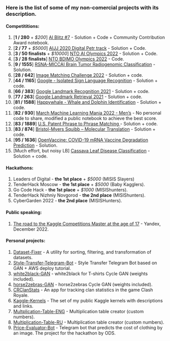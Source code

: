 ### Here is the list of some of my non-comercial projects with its description.

#### Competititions:
1. [**1 / 280** + *$200*] [AI Blitz #7](https://github.com/t0efL/AI-Blitz-1st-place) - Solution + Code + Community Contribution Award notebook.   
2. [**2 / 77** + *$5000*] [AIJJ 2020 Digital Petr track](https://github.com/t0efL/2nd-place-solution-Digital-Peter) - Solution + Code.  
3. [**3 / 50 finalists** + *$10000*] [NTO AI Olympics 2022](https://github.com/t0efL/end2end-HKR-research) - Solution + Code.
4. [**3 / 28 finalists**] [NTO BDIMO Olympics 2022](https://github.com/t0efL/NTO-BDIMO-Olympics-2022) - Code.
3. [**9 / 1555**] [RSNA-MICCAI Brain Tumor Radiogenomic Classification](https://www.kaggle.com/c/rsna-miccai-brain-tumor-radiogenomic-classification/discussion/279826#1549791) - Solution. 
4. [**28 / 642**] [Image Matching Challenge 2022](https://github.com/t0efL/Kaggle-IMC-solution) - Solution + code.
5. [**44 / 1165**] [Google - Isolated Sign Language Recognition](https://github.com/t0efL/GISLR) - Solution + code.
6. [**66 / 383**] [Google Landmark Recognition 2021](https://github.com/t0efL/Kaggle-Google-Landmark) - Solution + code. 
7. [**77 / 263**] [Google Landmark Retrieval 2021](https://github.com/t0efL/Kaggle-Google-Landmark) - Solution + code. 
8. [**81 / 1588**] [Happywhale - Whale and Dolphin Identification](https://github.com/t0efL/kaggle-happy-whale) - Solution + code.  
9. [**82 / 930**] [March Machine Learning Mania 2022 - Men’s](https://www.kaggle.com/competitions/mens-march-mania-2022) - No personal code to share, modified a public notebook to achieve the best score.
10. [**83 / 1889**] [U.S. Patent Phrase to Phrase Matching ](https://github.com/t0efL/Patent-Matching-Kaggle) - Solution + code.
11. [**83 / 874**] [Bristol-Myers Squibb – Molecular Translation](https://github.com/xzcodes/BMS-Molecular-Translation) - Solution + code. 
12. [**95 / 1636**] [OpenVaccine: COVID-19 mRNA Vaccine Degradation Prediction](https://www.kaggle.com/c/stanford-covid-vaccine/discussion/189173) - Solution. 
13. [Much effort, but noisy LB] [Cassava Leaf Disease Classification](https://github.com/t0efL/Cassava-Leaf-Disease-Classification) - Solution + code. 

#### Hackathons:
1. Leaders of Digital - **the 1st place** + *$5000* (MISIS Slayers)
2. TenderHack Moscow - **the 1st place** + *$5000* (Baby Kagglers).
3. Go Code Hack - **the 1st place** + *$1000* (MISIShunters).
4. TenderHack Nizhniy Novgorod - **the 2nd place** (MISIShunters).
5. CyberGarden 2022 - **the 2nd place** (MISISHunters).

#### Public speaking:
1. [The road to the Kaggle Competitions Master at the age of 17](https://youtu.be/tg8SSoKFqmA?t=7327) - Yandex, December 2022. 

#### Personal projects:
1. [Dataset-Fixer](https://github.com/t0efL/Dataset-Fixer) - A utility for sorting, filtering, and transformation of datasets. 
2. [Style-Transfer-Telegram-Bot](https://github.com/t0efL/Style-Transfer-Telegram-Bot) - Style Transfer Telegram Bot based on GAN + AWS deploy tutorial. 
3. [white2black-GAN](https://github.com/t0efL/white2black-GAN) - white2black for T-shirts Cycle GAN (weights included). 
4. [horse2zebras-GAN](https://github.com/t0efL/horse2zebras-GAN) - horse2zebras Cycle GAN (weights included). 
5. [CRClanStats](https://github.com/t0efL/CRClanStats) - An app for tracking clan statistics in the game Clash Royale. 
6. [Kaggle-Kernels](https://github.com/t0efL/Kaggle-Kernels) - The set of my public Kaggle kernels with descriptions and links. 
7. [Multplication-Table-ENG](https://github.com/t0efL/Multplication-Table-ENG) - Multiplication table creator (custom numbers). 
8. [Multiplication-Table-RU](https://github.com/t0efL/Multiplication-Table-RU) - Multiplication table creator (custom numbers). 
9. [Price-Evaluator-Bot](https://github.com/t0efL/Price-Evaluator-Bot) - Telegram bot that predicts the cost of clothing by an image. The project for the hackathon by ODS. 
